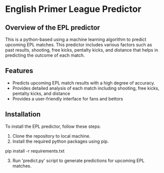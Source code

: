 # English Primer League Predictor
## Overview of the EPL predictor

This is a python-based using a machine learning algorithm to predict upcoming EPL matches. This predictor includes various factors such as past results, shooting, free kicks, pentalty kicks, and distance that helps in predicting the outcome of each match.

## Features
- Predicts upcoming EPL match results with a high degree of accuracy.
- Provides detailed analysis of each match including shooting, free kicks, pentalty kicks, and distance
- Provides a user-friendly interface for fans and bettors

## Installation

To install the EPL predictor, follow these steps:

1. Clone the repository to local machine.
2. Install the required python packages using pip.

pip install -r requirements.txt

3. Run 'predict.py' script to generate predictions for upcoming EPL matches.


